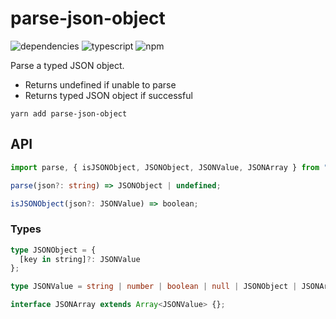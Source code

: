 # parse-json-object
![dependencies](https://img.shields.io/david/bconnorwhite/parse-json-object)
![typescript](https://img.shields.io/github/languages/top/bconnorwhite/parse-json-object)
![npm](https://img.shields.io/npm/v/parse-json-object)

Parse a typed JSON object.

- Returns undefined if unable to parse
- Returns typed JSON object if successful

```
yarn add parse-json-object
```

## API
```ts
import parse, { isJSONObject, JSONObject, JSONValue, JSONArray } from "parse-json-object";

parse(json?: string) => JSONObject | undefined;

isJSONObject(json?: JSONValue) => boolean;

```

### Types
```ts
type JSONObject = {
  [key in string]?: JSONValue
};

type JSONValue = string | number | boolean | null | JSONObject | JSONArray;

interface JSONArray extends Array<JSONValue> {};
```

